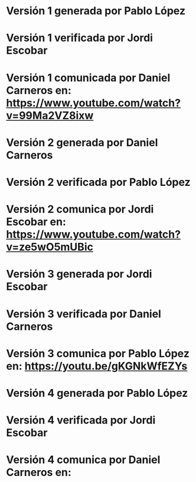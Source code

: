 # Versión 1 generada por Pablo López
# Versión 1 verificada por Jordi Escobar
# Versión 1 comunicada por Daniel Carneros en: https://www.youtube.com/watch?v=99Ma2VZ8ixw
# Versión 2 generada por Daniel Carneros 
# Versión 2 verificada por Pablo López
# Versión 2 comunica por Jordi Escobar en: https://www.youtube.com/watch?v=ze5wO5mUBic
# Versión 3 generada por Jordi Escobar 
# Versión 3 verificada por Daniel Carneros
# Versión 3 comunica por Pablo López en: https://youtu.be/gKGNkWfEZYs
# Versión 4 generada por Pablo López 
# Versión 4 verificada por Jordi Escobar
# Versión 4 comunica por Daniel Carneros en:

